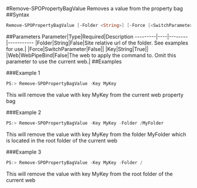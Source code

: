 #Remove-SPOPropertyBagValue
Removes a value from the property bag
##Syntax
```powershell
Remove-SPOPropertyBagValue [-Folder <String>] [-Force [<SwitchParameter>]] [-Web <WebPipeBind>] -Key <String>
```


##Parameters
Parameter|Type|Required|Description
---------|----|--------|-----------
|Folder|String|False|Site relative url of the folder. See examples for use.|
|Force|SwitchParameter|False||
|Key|String|True||
|Web|WebPipeBind|False|The web to apply the command to. Omit this parameter to use the current web.|
##Examples

###Example 1
```powershell
PS:> Remove-SPOPropertyBagValue -Key MyKey
```
This will remove the value with key MyKey from the current web property bag

###Example 2
```powershell
PS:> Remove-SPOPropertyBagValue -Key MyKey -Folder /MyFolder
```
This will remove the value with key MyKey from the folder MyFolder which is located in the root folder of the current web

###Example 3
```powershell
PS:> Remove-SPOPropertyBagValue -Key MyKey -Folder /
```
This will remove the value with key MyKey from the root folder of the current web
